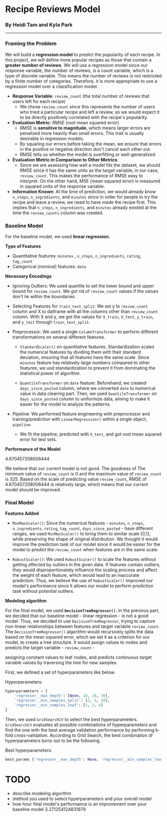 # Recipe Reviews Model

### By Heidi Tam and Kyla Park

---

### Framing the Problem

We will build a **regression model** to predict the popularity of each recipe.
In this project, we will define more popular recipes as those that contain a **greater
number of reviews**. We will use a regression model since our response variable,
the number of reviews, is a count variable, which is a type of discrete variable.
This means the number of reviews is not restricted by a finite number of categories.
Therefore, it is more appropriate to use a regression model over a classification model.

- **Response Variable**: `review_count` (the total number of reviews that
  users left for each recipe)
  - We chose `review_count` since this represents the number of users who tried
    a particular recipe and left a review, so we would expect it to be directly positively
    correlated with the recipe's popularity.
- **Evaluation Metric:** RMSE (root mean squared error)
  - RMSE is **sensitive to magnitude**, which means larger errors are penalized more heavily than small errors. This
    trait is usually desirable in regression models.
  - By squaring our errors before taking the mean, we ensure that errors in the positive or negative
    direction don't cancel each other out.
  - RMSE tells us whether the model is overfitting or well-generalized.
- **Evaluation Metric in Comparison to Other Metrics**:
  - Since we are assessing how well a model fits the dataset, we should RMSE since it has the same units as the target variable, in our case, `review_count`. This makes the performance of RMSE easy to interpret. On the other hand, MSE (mean squared error) is measured in squared units of the response variable.
- **Information Known**: At the time of prediction, we would already know `n_steps`,
  `n_ingredients`, and `minutes` since in order for people to try the recipe and leave a review, we need to have made the recipe first. This implies that `n_steps`, `n_ingredients`, and `minutes` already existed at the time the `review_counts` column was created.

### Baseline Model

For the baseline model, we used **linear regression.**

**Type of Features**

- Quantitative features: `minutes` , `n_steps`, `n_ingredients`, `rating`, `tag_count`
- Categorical (nominal) features: `date`

**Necessary Encodings**

- Ignoring Outliers: We used quantile to set the lower bound and upper bound for `review_count`. We got rid of `review_count` values if the values don't lie within the boundaries.

- Selecting Features for `train_test_split`: We set y to `review_count` column and X to datframe with all the columns other than `review_count` column. With X and y, we got the values for `X_train`, `X_test`, `y_train`, and `y_test` through `train_test_split`.

- Preprocessor: We used a single `ColumnTransformer` to perform different transformations on several different features.

  - `StandardScaler()` on quantitative features: Standardization scales the numerical features by dividing them with their standard deviation, ensuring that all features have the same scale. Since `minutes` feature has relatively large numbers compared to other features, we usd standardization to prevent it from dominating the statistical power of algorithm.

  - `QuantileTransformer` on `date` feature: Beforehand, we created `days_since_posted` column, where we converted `date` to numerical value in data cleaning part. Then, we used `QuantileTransformer` on `days_since_posted` column to uniformize data, aiming to make it easier for the model to analyze the patterns.

- Pipeline: We performed feature engineering with preprocessor and training/prediction with `LinearRegression()` within a single object, `pipeline`.

  - We fit the pipeline, predicted with `X_test`, and got root mean squared error for test sets.

**Performance of the Model**

4.670457208006444

We believe that our current model is not good. The goodness of The minimum value of `review_count` is 0 and the maximum value of `review_count` is 325. Based on the scale of predicting value `review_count`, RMSE of 4.670457208006444 is relatively large, which means that our current model should be improved.

### Final Model

**Features Added**

- `MinMaxScaler()`: Since the numerical features - `minutes`, `n_steps`, `n_ingredients`, `rating`, `tag_count`, `days_since_posted` - have different ranges, we used `MinMaxScaler()` to bring them to similar scale [0,1], while preserving the shape of original distribution. We thought it would improve the prediction task of our model since it would be easier for the model to predict the `review_count` when features are in the same scale.

- `RobustScaler()`: We used `RobustScaler()` to scale the features without getting affected by outliers in the given data. If features contain outliers, they would disproportionately influence the scaling process and affect the weight of each feature, which would lead to an inaccurate prediction. Thus, we believe the use of `RobustScaler()` improved our model's performance since it allows our model to perform prediction task without potential outliers.

**Modeling algorithm**

For the final model, we used **`DecisionTreeRegressor()`.** In the previous part, we decided that our baseline model - linear regression - is not a good model. Thus, we decided to use `DecisionTreeRegressor`, trying to capture non-linear relationships between features and target variable `review_count`. The `DecisionTreeRegressor()` algorithm would recursively splits the data based on the mean squared error, which we set it as a criterion for our model, to create a tree structure. It would assign values to nodes and predicts the target variable - `review_count` -

assigning constant values to leaf nodes, and predicts continuous target variable values by traversing the tree for new samples.

First, we defined a set of hyperparameters like below.

Hyperparameters:

```py
hyperparameters = {
    'regressor__max_depth': [None, 10, 20, 30],
    'regressor__min_samples_split': [2, 5, 10],
    'regressor__min_samples_leaf': [1, 2, 4]
}
```

Then, we used `GridSearchCV` to select the best hyperparameters. `GridSearchCV` evaluates all possible combinations of hyperparameters and find the one with the best average validation performance by performing k-fold cross-validation. According to Grid Search, the best combination of hyperparameters turns out to be the following.

Best hyperparameters:

```py
best_params {'regressor__max_depth': None, 'regressor__min_samples_leaf': 1, 'regressor__min_samples_split': 5}
```

# TODO

- describe modeling algorithm
- method you used to select hyperparameters and your overall model
- how hour final model's performance is an improvement over your baseline model
  3.271254124831879
